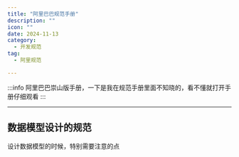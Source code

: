 ```yaml
---
title: "阿里巴巴规范手册"
description: ""
icon: ""
date: 2024-11-13
category:
  - 开发规范
tag:
  - 阿里规范

---
```


:::info
阿里巴巴崇山版手册，一下是我在规范手册里面不知晓的，看不懂就打开手册仔细观看
:::

---


## 数据模型设计的规范

设计数据模型的时候，特别需要注意的点